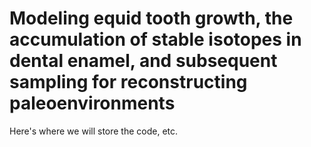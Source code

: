 # Modeling equid tooth growth, the accumulation of stable isotopes in dental enamel, and subsequent sampling for reconstructing paleoenvironments

Here's where we will store the code, etc. 
